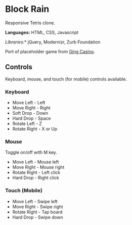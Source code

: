 # Block Rain
Responsive Tetris clone.

**Languages:** HTML, CSS, Javascript

*Libraries:** jQuery, Modernizr, Zurb Foundation

Port of placeholder game from [Ging Casino](http://gingcasino.com).

## Controls
Keyboard, mouse, and touch (for mobile) controls available.

### Keyboard
- Move Left - Left
- Move Right - Right
- Soft Drop - Down
- Hard Drop - Space
- Rotate Left - Z
- Rotate Right - X or Up

### Mouse
Toggle on/off with M key.

- Move Left - Mouse left
- Move Right - Mouse right
- Rotate Right - Left click
- Hard Drop - Right click

### Touch (Mobile)
- Move Left - Swipe left
- Move Right - Swipe right
- Rotate Right - Tap board
- Hard Drop - Swipe down